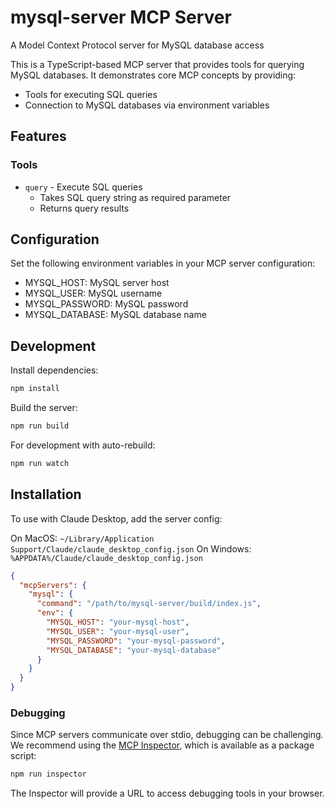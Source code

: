 # mysql-server MCP Server

A Model Context Protocol server for MySQL database access

This is a TypeScript-based MCP server that provides tools for querying MySQL databases. It demonstrates core MCP concepts by providing:

- Tools for executing SQL queries
- Connection to MySQL databases via environment variables

## Features

### Tools
- `query` - Execute SQL queries
  - Takes SQL query string as required parameter
  - Returns query results

## Configuration

Set the following environment variables in your MCP server configuration:

- MYSQL_HOST: MySQL server host
- MYSQL_USER: MySQL username
- MYSQL_PASSWORD: MySQL password
- MYSQL_DATABASE: MySQL database name

## Development

Install dependencies:
```bash
npm install
```

Build the server:
```bash
npm run build
```

For development with auto-rebuild:
```bash
npm run watch
```

## Installation

To use with Claude Desktop, add the server config:

On MacOS: `~/Library/Application Support/Claude/claude_desktop_config.json`
On Windows: `%APPDATA%/Claude/claude_desktop_config.json`

```json
{
  "mcpServers": {
    "mysql": {
      "command": "/path/to/mysql-server/build/index.js",
      "env": {
        "MYSQL_HOST": "your-mysql-host",
        "MYSQL_USER": "your-mysql-user",
        "MYSQL_PASSWORD": "your-mysql-password",
        "MYSQL_DATABASE": "your-mysql-database"
      }
    }
  }
}
```

### Debugging

Since MCP servers communicate over stdio, debugging can be challenging. We recommend using the [MCP Inspector](https://github.com/modelcontextprotocol/inspector), which is available as a package script:

```bash
npm run inspector
```

The Inspector will provide a URL to access debugging tools in your browser.
